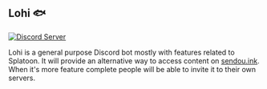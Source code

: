 ## Lohi 🐟
[![Discord Server]( https://discordapp.com/api/guilds/407936403356516365/embed.png)](https://discord.gg/J6NqUvt)

Lohi is a general purpose Discord bot mostly with features related to Splatoon. It will provide an alternative way to access content on [sendou.ink](https://github.com/Sendouc/sendou-ink). When it's more feature complete people will be able to invite it to their own servers.
